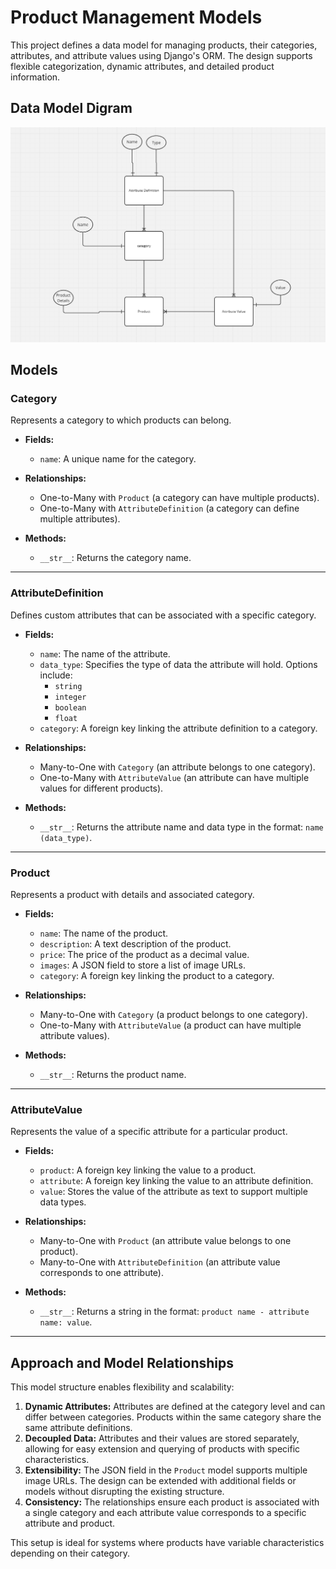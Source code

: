 # Product Management Models

This project defines a data model for managing products, their categories, attributes, and attribute values using Django's ORM. The design supports flexible categorization, dynamic attributes, and detailed product information.


## Data Model Digram
![img.png](img.png)

## Models

### Category
Represents a category to which products can belong.

- **Fields:**
  - `name`: A unique name for the category.

- **Relationships:**
  - One-to-Many with `Product` (a category can have multiple products).
  - One-to-Many with `AttributeDefinition` (a category can define multiple attributes).

- **Methods:**
  - `__str__`: Returns the category name.

---

### AttributeDefinition
Defines custom attributes that can be associated with a specific category.

- **Fields:**
  - `name`: The name of the attribute.
  - `data_type`: Specifies the type of data the attribute will hold. Options include:
    - `string`
    - `integer`
    - `boolean`
    - `float`
  - `category`: A foreign key linking the attribute definition to a category.

- **Relationships:**
  - Many-to-One with `Category` (an attribute belongs to one category).
  - One-to-Many with `AttributeValue` (an attribute can have multiple values for different products).

- **Methods:**
  - `__str__`: Returns the attribute name and data type in the format: `name (data_type)`.

---

### Product
Represents a product with details and associated category.

- **Fields:**
  - `name`: The name of the product.
  - `description`: A text description of the product.
  - `price`: The price of the product as a decimal value.
  - `images`: A JSON field to store a list of image URLs.
  - `category`: A foreign key linking the product to a category.

- **Relationships:**
  - Many-to-One with `Category` (a product belongs to one category).
  - One-to-Many with `AttributeValue` (a product can have multiple attribute values).

- **Methods:**
  - `__str__`: Returns the product name.

---

### AttributeValue
Represents the value of a specific attribute for a particular product.

- **Fields:**
  - `product`: A foreign key linking the value to a product.
  - `attribute`: A foreign key linking the value to an attribute definition.
  - `value`: Stores the value of the attribute as text to support multiple data types.

- **Relationships:**
  - Many-to-One with `Product` (an attribute value belongs to one product).
  - Many-to-One with `AttributeDefinition` (an attribute value corresponds to one attribute).

- **Methods:**
  - `__str__`: Returns a string in the format: `product name - attribute name: value`.

---

## Approach and Model Relationships

This model structure enables flexibility and scalability:
1. **Dynamic Attributes:** Attributes are defined at the category level and can differ between categories. Products within the same category share the same attribute definitions.
2. **Decoupled Data:** Attributes and their values are stored separately, allowing for easy extension and querying of products with specific characteristics.
3. **Extensibility:** The JSON field in the `Product` model supports multiple image URLs. The design can be extended with additional fields or models without disrupting the existing structure.
4. **Consistency:** The relationships ensure each product is associated with a single category and each attribute value corresponds to a specific attribute and product.

This setup is ideal for systems where products have variable characteristics depending on their category.
